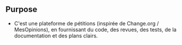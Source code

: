 
## Purpose
- C'est une plateforme de pétitions (inspirée de Change.org / MesOpinions), en fournissant du code, des revues, des tests, de la documentation et des plans clairs.

